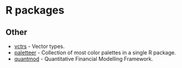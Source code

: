 # R packages

## Other

* [vctrs](https://github.com/r-lib/vctrs) - Vector types.
* [paletteer](https://github.com/EmilHvitfeldt/paletteer) - Collection of most color palettes in a single R package.
* [quantmod](https://github.com/joshuaulrich/quantmod) - Quantitative Financial Modelling Framework.

